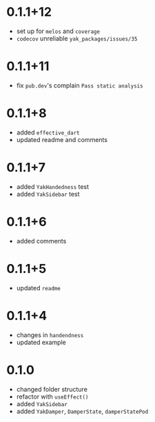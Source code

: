 # 0.1.1+12
- set up for `melos` and `coverage`
- `codecov` unreliable `yak_packages/issues/35`

# 0.1.1+11
- fix `pub.dev`'s complain `Pass static analysis`

# 0.1.1+8
- added `effective_dart`
- updated readme and comments

# 0.1.1+7
- added  `YakHandedness` test 
- added  `YakSidebar` test 

# 0.1.1+6 
- added comments

# 0.1.1+5
-  updated `readme`

# 0.1.1+4
-  changes in `handendness` 
-  updated example

# 0.1.0
-  changed folder structure
-  refactor with `useEffect()`
-  added `YakSidebar`
-  added `YakDamper`, `DamperState`, `damperStatePod`